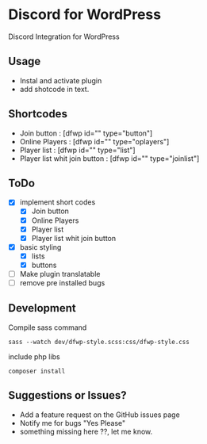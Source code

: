 # Discord for WordPress
Discord Integration for WordPress


## Usage
- Instal and activate plugin
- add shotcode in text.

## Shortcodes
- Join button : [dfwp id="<discord server id>" type="button"]
- Online Players : [dfwp id="<discord server id>" type="oplayers"]
- Player list : [dfwp id="<discord server id>" type="list"]
- Player list whit join button : [dfwp id="<discord server id>" type="joinlist"]

## ToDo

- [x] implement short codes
  - [x] Join button
  - [x] Online Players
  - [x] Player list 
  - [x] Player list whit join button
- [x] basic styling
  - [x] lists
  - [x] buttons
- [ ] Make plugin translatable
- [ ] remove pre installed bugs

## Development

Compile sass command
```Shell
sass --watch dev/dfwp-style.scss:css/dfwp-style.css
```
include php libs
```Shell
composer install
```

## Suggestions or Issues?

- Add a feature request on the GitHub issues page
- Notify me for bugs "Yes Please"
- something missing here ??, let me know.
